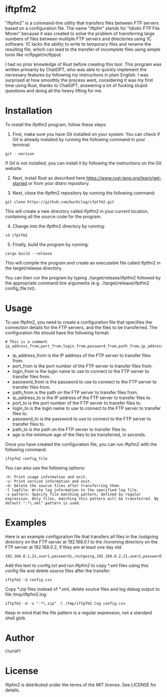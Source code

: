 iftpfm2
=======

"iftpfm2" is a command-line utility that transfers files between FTP servers based on a configuration file. The name "iftpfm" stands for "Idiotic FTP File Mover" because it was created to solve the problem of transferring large numbers of files between multiple FTP servers and directories using 1C software. 1C lacks the ability to write to temporary files and rename the resulting file, which can lead to the transfer of incomplete files using simple tools like ncftpget/ncftpput.

I had no prior knowledge of Rust before creating this tool. This program was written primarily by ChatGPT, who was able to quickly implement the necessary features by following my instructions in plain English. I was surprised at how smoothly the process went, considering it was my first time using Rust, thanks to ChatGPT, answering a lot of fucking stupid questions and doing all the heavy lifting for me.

Installation
============

To install the ifptfm2 program, follow these steps:

1. First, make sure you have Git installed on your system. You can check if Git is already installed by running the following command in your terminal:

~~~
git --version
~~~

If Git is not installed, you can install it by following the instructions on the Git website.

2. Next, install Rust as described here https://www.rust-lang.org/learn/get-started or from your distro repository.

3. Next, clone the ifptfm2 repository by running the following command:

~~~
git clone https://github.com/burbilog/ifptfm2.git
~~~

This will create a new directory called ifptfm2 in your current location, containing all the source code for the program.

4. Change into the ifptfm2 directory by running:

~~~
cd ifptfm2
~~~

5. Finally, build the program by running:

~~~
cargo build --release
~~~

This will compile the program and create an executable file called ifptfm2 in the target/release directory.

You can then run the program by typing ./target/release/ifptfm2 followed by the appropriate command line arguments (e.g. ./target/release/ifptfm2 config_file.txt).



Usage
=====

To use iftpfm2, you need to create a configuration file that specifies the connection details for the FTP servers, and the files to be transferred. The configuration file should have the following format:

~~~
# This is a comment
ip_address_from,port_from,login_from,password_from,path_from,ip_address_to,port_to,login_to,password_to,path_to,age
~~~

- ip_address_from is the IP address of the FTP server to transfer files from.
- port_from is the port number of the FTP server to transfer files from.
- login_from is the login name to use to connect to the FTP server to transfer files from.
- password_from is the password to use to connect to the FTP server to transfer files from.
- path_from is the path on the FTP server to transfer files from.
- ip_address_to is the IP address of the FTP server to transfer files to.
- port_to is the port number of the FTP server to transfer files to.
- login_to is the login name to use to connect to the FTP server to transfer files to.
- password_to is the password to use to connect to the FTP server to transfer files to.
- path_to is the path on the FTP server to transfer files to.
- age is the minimum age of the files to be transferred, in seconds.

Once you have created the configuration file, you can run iftpfm2 with the following command:

~~~
iftpfm2 config_file
~~~

You can also use the following options:

    -h: Print usage information and exit.
    -v: Print version information and exit.
    -d: Delete the source files after transferring them.
    -l logfile: Write log information to the specified log file.
    -x pattern: Specify file matching pattern, defined by regular expression. Only files, matching this pattern will be transferred. By default ".*\.xml" pattern is used.

Examples
========

Here is an example configuration file that transfers all files in the /outgoing directory on the FTP server at 192.168.0.1 to the /incoming directory on the FTP server at 192.168.0.2, if they are at least one day old:

~~~
192.168.0.1,21,user1,password1,/outgoing,192.168.0.2,21,user2,password2,/incoming,86400
~~~

Add this text to config.txt and run iftpfm2 to copy \*.xml files using this config file and delete source files after the transfer:

~~~
iftpfm2 -d config.csv
~~~

Copy \*.zip files instead of \*.xml, delete source files and log debug output to file /tmp/iftpfm2.log:

~~~
iftpfm2 -d -x ".*\.zip" -l /tmp/iftpfm2.log config.csv
~~~

Keep in mind that the file pattern is a regular expression, not a standard shell glob.

Author
======

    ChatGPT

License
=======

iftpfm2 is distributed under the terms of the MIT license. See LICENSE for details.
